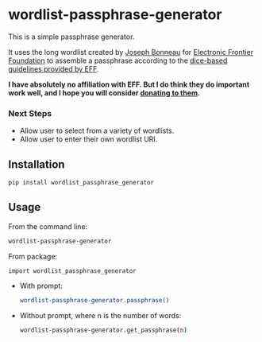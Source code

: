 # wordlist-passphrase-generator

This is a simple passphrase generator.

It uses the long wordlist created by [Joseph Bonneau](https://www.eff.org/deeplinks/2016/07/new-wordlists-random-passphrases) for [Electronic Frontier Foundation](https://www.eff.org) to assemble a passphrase according to the [dice-based guidelines provided by EFF](https://www.eff.org/dice).

**I have absolutely no affiliation with EFF. But I do think they do important work well, and I hope you will consider [donating to them](https://supporters.eff.org/donate/button).**

### Next Steps
- Allow user to select from a variety of wordlists.
- Allow user to enter their own wordlist URI.

## Installation
```bash
pip install wordlist_passphrase_generator
```

## Usage

From the command line:
```bash
wordlist-passphrase-generator
```

From package:
```bash
import wordlist_passphrase_generator
```

- With prompt:
  ```bash
  wordlist-passphrase-generator.passphrase()
  ```

- Without prompt, where n is the number of words:
  ```bash
  wordlist-passphrase-generator.get_passphrase(n)
  ```
